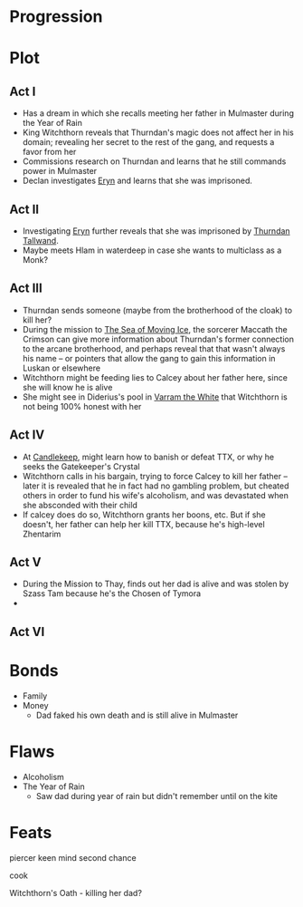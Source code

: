 # Progression

# Plot

## Act I

- Has a dream in which she recalls meeting her father in Mulmaster during the Year of Rain
- King Witchthorn reveals that Thurndan's magic does not affect her in his domain; revealing her secret to the rest of the gang, and requests a favor from her
- Commissions research on Thurndan and learns that he still commands power in Mulmaster
- Declan investigates [Eryn](../Eryn/%21index.md) and learns that she was imprisoned.

## Act II

- Investigating [Eryn](../Eryn/%21index.md) further reveals that she was imprisoned by [Thurndan Tallwand](../Thurndan%20Tallwand/%21index.md).
- Maybe meets Hlam in waterdeep in case she wants to multiclass as a Monk?

## Act III

- Thurndan sends someone (maybe from the brotherhood of the cloak) to kill her?
- During the mission to [The Sea of Moving Ice](../../../adventures/The%20Sea%20of%20Moving%20Ice.md), the sorcerer Maccath the Crimson can give more information about Thurndan's former connection to the arcane brotherhood, and perhaps reveal that that wasn't always his name – or pointers that allow the gang to gain this information in Luskan or elsewhere
- Witchthorn might be feeding lies to Calcey about her father here, since she will know he is alive
- She might see in Diderius's pool in [Varram the White](../../../adventures/Varram%20the%20White.md) that Witchthorn is not being 100% honest with her

## Act IV

- At [Candlekeep](../../../adventures/Candlekeep.md), might learn how to banish or defeat TTX, or why he seeks the Gatekeeper's Crystal
- Witchthorn calls in his bargain, trying to force Calcey to kill her father – later it is revealed that he in fact had no gambling problem, but cheated others in order to fund his wife's alcoholism, and was devastated when she absconded with their child
- If calcey does do so, Witchthorn grants her boons, etc. But if she doesn't, her father can help her kill TTX, because he's high-level Zhentarim

## Act V

- During the Mission to Thay, finds out her dad is alive and was stolen by Szass Tam because he's the Chosen of Tymora
- 

## Act VI

# Bonds

- Family
- Money
    - Dad faked his own death and is still alive in Mulmaster

# Flaws

- Alcoholism
- The Year of Rain
    - Saw dad during year of rain but didn't remember until on the kite

# Feats

piercer
keen mind
second chance

cook

Witchthorn's Oath - killing her dad?